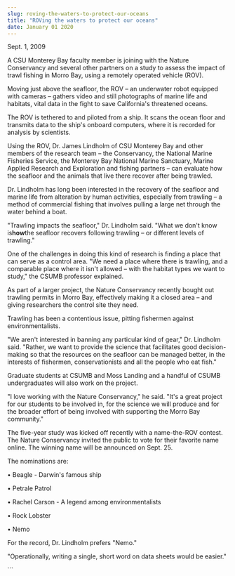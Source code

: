 ```yaml
---
slug: roving-the-waters-to-protect-our-oceans
title: "ROVing the waters to protect our oceans"
date: January 01 2020
---
```


 
<p>Sept. 1, 2009</p>
<p>
  A CSU Monterey Bay faculty member is joining with the Nature Conservancy and
  several other partners on a study to assess the impact of trawl fishing in
  Morro Bay, using a remotely operated vehicle (ROV).
</p>
<p>
  Moving just above the seafloor, the ROV – an underwater robot equipped with
  cameras – gathers video and still photographs of marine life and habitats,
  vital data in the fight to save California's threatened oceans.
</p>
<p>
  The ROV is tethered to and piloted from a ship. It scans the ocean floor and
  transmits data to the ship's onboard computers, where it is recorded for
  analysis by scientists.
</p>
<p>
  Using the ROV, Dr. James Lindholm of CSU Monterey Bay and other members of the
  research team – the Conservancy, the National Marine Fisheries Service, the
  Monterey Bay National Marine Sanctuary, Marine Applied Research and
  Exploration and fishing partners – can evaluate how the seafloor and the
  animals that live there recover after being trawled.
</p>
<p>
  Dr. Lindholm has long been interested in the recovery of the seafloor and
  marine life from alteration by human activities, especially from trawling – a
  method of commercial fishing that involves pulling a large net through the
  water behind a boat.
</p>
<p>
  "Trawling impacts the seafloor," Dr. Lindholm said. "What we don't know
  is<strong>how</strong>the seafloor recovers following trawling – or different
  levels of trawling."
</p>
<p>
  One of the challenges in doing this kind of research is finding a place that
  can serve as a control area. "We need a place where there is trawling, and a
  comparable place where it isn't allowed – with the habitat types we want to
  study," the CSUMB professor explained.
</p>
<p>
  As part of a larger project, the Nature Conservancy recently bought out
  trawling permits in Morro Bay, effectively making it a closed area – and
  giving researchers the control site they need.
</p>
<p>
  Trawling has been a contentious issue, pitting fishermen against
  environmentalists.
</p>
<p>
  "We aren't interested in banning any particular kind of gear," Dr. Lindholm
  said. "Rather, we want to provide the science that facilitates good
  decision-making so that the resources on the seafloor can be managed better,
  in the interests of fishermen, conservationists and all the people who eat
  fish."
</p>
<p>
  Graduate students at CSUMB and Moss Landing and a handful of CSUMB
  undergraduates will also work on the project.
</p>
<p>
  "I love working with the Nature Conservancy," he said. "It's a great project
  for our students to be involved in, for the science we will produce and for
  the broader effort of being involved with supporting the Morro Bay community."
</p>
<p>
  The five-year study was kicked off recently with a name-the-ROV contest. The
  Nature Conservancy invited the public to vote for their favorite name online.
  The winning name will be announced on Sept. 25.
</p>
<p>The nominations are:</p>
<p>• Beagle - Darwin's famous ship</p>
<p>• Petrale Patrol</p>
<p>• Rachel Carson - A legend among environmentalists</p>
<p>• Rock Lobster</p>
<p>• Nemo</p>
<p>For the record, Dr. Lindholm prefers "Nemo."</p>
<p>
  "Operationally, writing a single, short word on data sheets would be easier."
</p>
```
